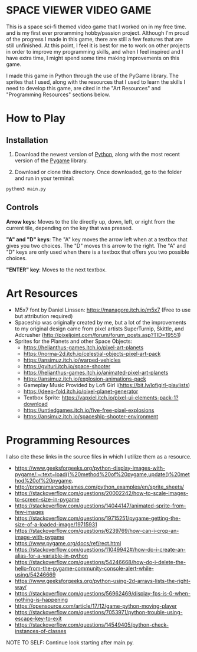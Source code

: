 # **SPACE VIEWER VIDEO GAME**

This is a space sci-fi themed video game that I worked on in my free time. and is my first 
ever proramming hobby/passion project. Although I'm proud of the progress I made in this game,
there are still a few features that are still unfinished. At this point, I feel it is best
for me to work on other projects in order to improve my programming skills, and when I feel
inspired and I have extra time, I might spend some time making improvements on this game.

I made this game in Python through the use of the PyGame library. The sprites that I used, along
with the resources that I used to learn the skills I need to develop this game, are cited in the
"Art Resources" and "Programming Resources" sections below.

# **How to Play**

## **Installation**

1. Download the newest version of [Python](https://www.python.org/downloads/),
   along with the most recent version of the [Pygame](https://www.pygame.org/news) library.

2. Download or clone this directory. Once downloaded, go to the folder and run in your terminal:

```sh
python3 main.py
```

## **Controls**

**Arrow keys**: Moves to the tile directly up, down, left, or right from the current tile, depending
			on the key that was pressed.

**"A" and "D" keys**: The "A" key moves the arrow left when at a textbox that gives you two choices.
				  The "D" moves this arrow to the right. The "A" and "D" keys are only used
				  when there is a textbox that offers you two possible choices.

**"ENTER" key**: Moves to the next textbox.

# **Art Resources**

*	M5x7 font by Daniel Linssen: https://managore.itch.io/m5x7 
    (Free to use but attribution required)
*	Spaceship was originally created by me, but a lot of the improvements 
    to my original design came from pixel artists SuperTurnip, Skittle, 
	and Adcrusher (http://pixeljoint.com/forum/forum_posts.asp?TID=19551)
*	Sprites for the Planets and other Space Objects: 
	*	https://helianthus-games.itch.io/pixel-art-planets
	*	https://norma-2d.itch.io/celestial-objects-pixel-art-pack
	*	https://ansimuz.itch.io/warped-vehicles
	*	https://gvituri.itch.io/space-shooter
	*	https://helianthus-games.itch.io/animated-pixel-art-planets
	*	https://ansimuz.itch.io/explosion-animations-pack
	*	Gameplay Music Provided by Lofi Girl i(https://bit.ly/lofigirI-playlists)
	*	https://deep-fold.itch.io/pixel-planet-generator
	*	Textbox Sprite: https://vapxiel.itch.io/pixel-ui-elements-pack-1?download
	*	https://untiedgames.itch.io/five-free-pixel-explosions
	*	https://ansimuz.itch.io/spaceship-shooter-environment

# **Programming Resources**
	
I also cite these links in the source files in which I utilize them as 
a resource.

* https://www.geeksforgeeks.org/python-display-images-with-pygame/:~:text=load()%20method%20of%20pygame,update()%20method%20of%20pygame.
* http://programarcadegames.com/python_examples/en/sprite_sheets/
* https://stackoverflow.com/questions/20002242/how-to-scale-images-to-screen-size-in-pygame
* https://stackoverflow.com/questions/14044147/animated-sprite-from-few-images
* https://stackoverflow.com/questions/19715251/pygame-getting-the-size-of-a-loaded-image/19715931
* https://stackoverflow.com/questions/6239769/how-can-i-crop-an-image-with-pygame
* https://www.pygame.org/docs/ref/rect.html
* https://stackoverflow.com/questions/11049942#/how-do-i-create-an-alias-for-a-variable-in-python
* https://stackoverflow.com/questions/54246668/how-do-i-delete-the-hello-from-the-pygame-community-console-alert-while-using/54246669
* https://www.geeksforgeeks.org/python-using-2d-arrays-lists-the-right-way/
* https://stackoverflow.com/questions/56962469/display-fps-is-0-when-nothing-is-happening
* https://opensource.com/article/17/12/game-python-moving-player
* https://stackoverflow.com/questions/7053971/python-trouble-using-escape-key-to-exit
* https://stackoverflow.com/questions/14549405/python-check-instances-of-classes

NOTE TO SELF: Continue look starting after main.py.
